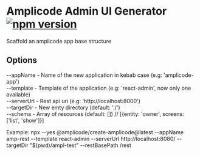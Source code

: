# Amplicode Admin UI Generator [![npm version](https://img.shields.io/npm/v/@amplicode/create-amplicode.svg)](https://www.npmjs.com/package/@amplicode/create-amplicode)

Scaffold an amplicode app base structure

## Options

--appName - Name of the new application in kebab case (e.g: 'amplicode-app')   
--template - Template of the application (e.g: 'react-admin', now only one available)   
--serverUrl - Rest api uri (e.g: 'http://localhost:8000')   
--targetDir - New emty directory (default: './')   
--schema - Array of resources (default: []) // [{entity: 'owner', screens: ['list', 'show']}]

Example: npx --yes @amplicode/create-amplicode@latest --appName amp-rest --template react-admin --serverUrl http://localhost:8080/ --targetDir "$(pwd)/ampl-test" --restBasePath /rest